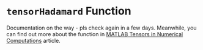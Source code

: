 # `tensorHadamard` Function

Documentation on the way - pls check again in a few days. Meanwhile, you can find out more about the function in 
[MATLAB Tensors in Numerical Computations](https://fatdragon.me/blog/2020/11/matlab-tensors-numerical-computations) 
article.
